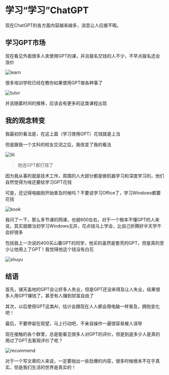 # 学习“学习”ChatGPT


现在ChatGPT的各方面内容越来越多，消息让人应接不暇。


## 学习GPT市场


现在看见外面很多人卖使用GPT的课，并且报名交钱的人不少，不早点报名还会涨价


![learn](./assets/learn.png)



很多培训学校已经在教你如果使用GPT做各种事了


![tutor](./assets/tutor.png)


并且随着时间的推移，应该会有更多的这类课程出现


## 我的观念转变


我最初的看法是，在这上面（学习使用GPT）花钱就是上当


但是跟我一个文科的校友交流之后，我改变了我的看法


![lili](./assets/lili.png)


> 她连GPT都打错了


因为我从事的就是技术工作，周围的人大部分都是做机器学习和深度学习的，他们自然觉得为啥还要给学习GPT花钱


可是，还记得电脑刚开始普及时候吗？不要说学习Office了，学习Windows都要花钱


![book](./assets/book.jpg)


我问了一下，那么多节课的网课，也就600左右，对于一个根本不懂GPT的人来说，其实就跟当初学习Windows无异，花点钱马上学会，比自己折腾好半天学不会好很多


包括我上一次说的400买山寨GPT的同学，他买的虽然是套壳的GPT，但是真的至少让他用上了GPT！我觉得他这个钱没有白花


![shuyu](./assets/shuyu.jpg)


## 结语


首先，铺天盖地的GPT会让好多人失业，但是GPT还没来得及让人失业，结果很多人用GPT赚钱了，甚至有人赚到财富自由了


其次，以后使用GPT这类AI，估计会跟现在人人都会用电脑一样普及，拥抱变化吧！


最后，不要停留在观望，马上行动吧，不亲自操作一遍很容易被人误导


现在接触的各个群里，总是能看见很多人对GPT的评价，但是到底多少人是真的用过了GPT去客观评价了呢？


![recommend](./assets/recommend.png)


对于一个写文章的人来说，一定要抛出一些劲爆的内容，很多时候根本不在乎真实，但是我们生活的世界是真实的！



